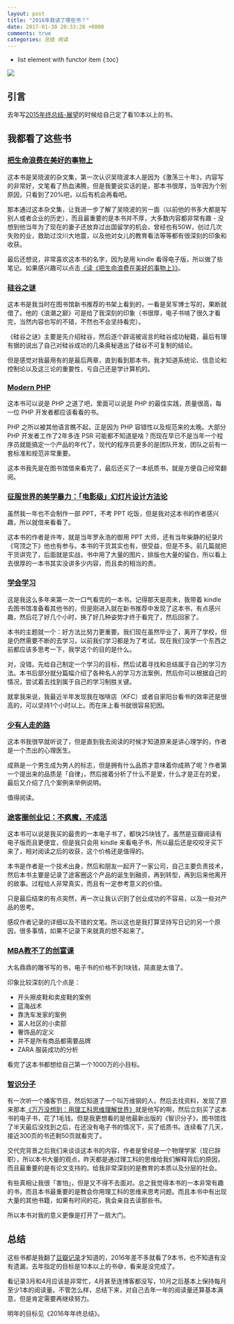 ```yaml
---
layout: post
title: "2016年我读了哪些书？"
date: 2017-01-30 20:33:28 +0800
comments: true
categories: 总结 阅读
---
```

* list element with functor item
{:toc}

![](https://ws1.sinaimg.cn/large/4cc5f9b3gy1fc8xvvu3a9j20uo0dgdpb&690)

## 引言

去年写[2015年终总结-展望](http://blog.forecho.com/review-of-2015.html#section-8)的时候给自己定了看10本以上的书。

## 我都看了这些书

### [把生命浪费在美好的事物上](https://book.douban.com/subject/26390229/)

这本书是吴晓波的杂文集，第一次认识吴晓波本人是因为《激荡三十年》，内容写的非常好，文笔看了热血沸腾，但是我要说实话的是，那本书很厚，当年因为个别原因，只看到了20%吧，以后有机会再看吧。

<!--more-->

那本通过这本杂文集，让我进一步了解了吴晓波的另一面（以前他的书多大都是写别人或者企业的历史），而且最重要的是本书并不厚，大多数内容都非常有趣 - 没想到他当年为了现在的妻子还放弃过出国留学的机会，曾经也有50W，创过几次失败的业，救助过汶川大地震，以及他对女儿的教育看法等等都有很深刻的印象和收获。

最后还想说，非常喜欢这本书的名字，因为是用 kindle 看得电子版，所以做了些笔记。如果感兴趣可以点击[《读《把生命浪费在美好的事物上》》](http://blog.forecho.com/read-The-waste-oflife-in-the-good-things.html)。


### [硅谷之谜](https://book.douban.com/subject/26665230/)

这本书是我当时在图书馆新书推荐的书架上看到的，一看是吴军博士写的，果断就借了。他的《浪潮之巅》可是给了我深刻的印象（书很厚，电子书啃了很久才看完，当然内容也写的不错，不然也不会坚持看完）。

《硅谷之谜》主要是先介绍硅谷，然后逐个辟谣被谣言的硅谷成功秘籍，最后有理有据的说出了自己对硅谷成功的几条奥秘道出了硅谷不可复制的结论。

但是感觉对我最用有的是最后两章，直到看到那本书，我才知道系统论、信息论和控制论以及这三论的重要性，亏自己还是学计算机的。

### [Modern PHP](https://book.douban.com/subject/26635862/)

这本书可以说是 PHP 之道了吧，里面可以说是 PHP 的最佳实践，质量很高，每一位 PHP 开发者都应该看看的书。

PHP 之所以被其他语言瞧不起，正是因为 PHP 容错性以及规范来的太晚。大部分 PHP 开发者工作了2年多连 PSR 可能都不知道是啥？而现在早已不是当年一个程序员就能搞定一个产品的年代了，现代的程序员更多的是团队开发，团队之前有一套标准和规范非常重要。

这本书我先是在图书馆借来看完了，最后还买了一本纸质书，就是方便自己经常翻阅。

### [征服世界的美学暴力：「电影级」幻灯片设计方法论](https://book.douban.com/subject/26719924)

虽然我一年也不会制作一部 PPT，不考 PPT 吃饭，但是我对这本书的作者感兴趣，所以就借来看看了。

这本书的作者是许岑，就是当年罗永浩的御用 PPT 大师，还有当年柴静的纪录片《穹顶之下》他也有参与。本书的干货其实也有，很受益，但是不多。前几篇就把干货讲完了，后面就是实战，书中用了大量的图片，排版也大量的留白，所以看上去很厚的一本书其实没讲多少内容，而且卖的相当的贵。

### [学会学习](https://book.douban.com/subject/26743071/)

这是我这么多年来第一次一口气看完的一本书。记得那天是周末，我带着 kindle 去图书馆准备看其他书的，但是刚进入就在新书推荐中发现了这本书，有点感兴趣，然后花了好几个小时，换了好几种姿势才终于看完了，然后回家了。

本书的主题就一个：好方法比努力更重要。我们现在虽然毕业了，离开了学校，但是仍然需要不断的去学习，以前我们学习都是为了考试，现在我们没学一个东西之前都应该多思考一下，我学这个的目的是什么。

对，没错。先给自己制定一个学习的目标，然后试着寻找和总结属于自己的学习方法。本书后部分就分篇幅介绍了各种名人的学习方法案例，然后你可以根据自己的情况，尝试着去找到属于自己的学习制胜关键。

就拿我来说，我最近半年发现我在咖啡店（KFC）或者自家阳台看书的效率还是很高的，可以坚持1个小时以上。而在床上看书就很容易犯困。

### [少有人走的路](https://book.douban.com/subject/1775691/)

这本书我很早就听说了，但是直到我去阅读的时候才知道原来是讲心理学的，作者是一个杰出的心理医生。

成熟是一个男生成为男人的标志，但是拥有什么品质才意味着你成熟了呢？作者第一个提出来的品质是「自律」，然后接着分析了什么不是爱，什么才是正在的爱，最后又介绍了几个案例来举例说明。

值得阅读。

### [途客圈创业记：不疯魔，不成活](https://book.douban.com/subject/26739566/)

这本书可以说是我买的最贵的一本电子书了，都快25块钱了。虽然是豆瓣阅读有电子版而且更便宜，但是我只会用 kindle 来看电子书，所以最后还是咬咬牙买下来了，相对阅读之后的收获，这个价格还是值得的。

本书是作者是一个技术出身，然后和朋友一起开了一家公司，自己主要负责技术，然后本书主要是记录了途客圈这个产品的诞生到融资，再到转型，再到后来他离开的故事。过程给人非常真实，而且有一定参考意义的价值。

只是最后结束的有点突然，再一次让我认识到了创业成功的不容易，以及一些对产品的思考。

感叹作者记录的详细以及不错的文笔。所以这也是我打算坚持写日记的另一个原因，很多事情，如果不记录下来就真的想不起来了。

### [MBA教不了的创富课](https://book.douban.com/subject/5921213/)

大名鼎鼎的雕爷写的书，电子书的价格不到1块钱，简直是太值了。

印象比较深刻的几个点是：

- 开头擦皮鞋和卖皮鞋的案例
- 蓝海战术
- 靠洗车发家的案例
- 富人社区的小卖部
- 奢饰品的定义
- 并不是所有商品都需要品牌
- ZARA 服装成功的分析

看完了这本书都想给自己第一个1000万的小目标。

### [智识分子](https://book.douban.com/subject/26692468/)

有一次听一个播客节目，然后知道了一个叫万维钢的人，然后去找资料，发现了原来那本[《万万没想到：用理工科思维理解世界》](https://book.douban.com/subject/25986341/)就是他写的啊，然后立刻买了这本书的电子书，花了1毛钱。但是我更想看的是他最新出版的《智识分子》，图书馆找了半天最后没找到之后，在还没有电子书的情况下，买了纸质书。连续看了几天，接近300页的书还剩50页就看完了。

交代完背景之后我们来谈谈这本书的内容，作者是曾经是一个物理学家（现已辞职），所以本书大量的观点，昨天都是通过理工科的思维给我们解释背后的原因，而且最重要的是有论文支持的。给我非常深刻的是教育的本质以及分层的社会。

有些真相让我很「害怕」，但是又不得不去面对。总之我觉得本书的一本非常有趣的书，而且本书最重要的是教会你用理工科的思维来思考问题。而且本书中有出现大量的其他书籍，如果有时间的花，我会亲自去读那些书。

所以本书对我的意义更像是打开了一扇大门。

## 总结

这些书都是我翻了[豆瓣记录](https://book.douban.com/people/ipzone/collect)才知道的，2016年差不多就看了9本书，也不知道有没有遗漏，去年指定的目标是10本以上的书😅，看来是没完成了。

看记录3月和4月应该是非常忙，4月甚至连博客都没写，10月之后基本上保持每月至少1本的阅读量。不管怎么样，总结下来，对自己去年一年的阅读量还算基本满意，但是肯定需要再继续努力。

明年的目标见《2016年年终总结》。